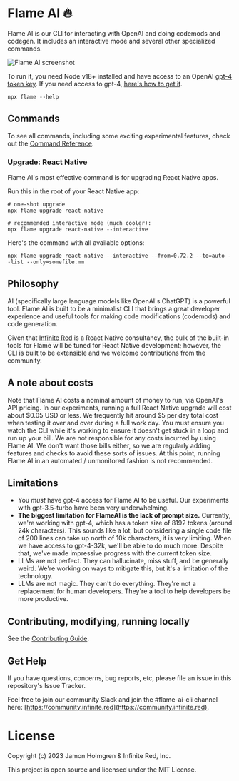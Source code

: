 # Flame AI 🔥

Flame AI is our CLI for interacting with OpenAI and doing codemods and codegen. It includes an interactive mode and several other specialized commands.

<img alt="Flame AI screenshot" src="https://github.com/infinitered/flame/assets/1479215/68784ba3-4526-4312-8dcc-35741ebf1a0e">

To run it, you need Node v18+ installed and have access to an OpenAI [gpt-4 token key](https://platform.openai.com/account/api-keys). If you need access to gpt-4, [here's how to get it](https://help.openai.com/en/articles/7102672-how-can-i-access-gpt-4).

```
npx flame --help
```

## Commands

To see all commands, including some exciting experimental features, check out the [Command Reference](docs/commands.md).

### Upgrade: React Native

Flame AI's most effective command is for upgrading React Native apps.

Run this in the root of your React Native app:

```
# one-shot upgrade
npx flame upgrade react-native

# recommended interactive mode (much cooler):
npx flame upgrade react-native --interactive
```

Here's the command with all available options:

```
npx flame upgrade react-native --interactive --from=0.72.2 --to=auto --list --only=somefile.mm
```

## Philosophy

AI (specifically large language models like OpenAI's ChatGPT) is a powerful tool. Flame AI is built to be a minimalist CLI that brings a great developer experience and useful tools for making code modifications (codemods) and code generation.

Given that [Infinite Red](https://infinite.red) is a React Native consultancy, the bulk of the built-in tools for Flame will be tuned for React Native development; however, the CLI is built to be extensible and we welcome contributions from the community.

## A note about costs

Note that Flame AI costs a nominal amount of money to run, via OpenAI's API pricing. In our experiments, running a full React Native upgrade will cost about $0.05 USD or less. We frequently hit around $5 per day total cost when testing it over and over during a full work day. You must ensure you watch the CLI while it's working to ensure it doesn't get stuck in a loop and run up your bill. We are not responsible for any costs incurred by using Flame AI. We don't want those bills either, so we are regularly adding features and checks to avoid these sorts of issues. At this point, running Flame AI in an automated / unmonitored fashion is not recommended.

## Limitations

- You _must_ have gpt-4 access for Flame AI to be useful. Our experiments with gpt-3.5-turbo have been very underwhelming.
- **The biggest limitation for FlameAI is the lack of prompt size.** Currently, we're working with gpt-4, which has a token size of 8192 tokens (around 24k characters). This sounds like a lot, but considering a single code file of 200 lines can take up north of 10k characters, it is very limiting. When we have access to gpt-4-32k, we'll be able to do much more. Despite that, we've made impressive progress with the current token size.
- LLMs are not perfect. They can hallucinate, miss stuff, and be generally weird. We're working on ways to mitigate this, but it's a limitation of the technology.
- LLMs are not magic. They can't do everything. They're not a replacement for human developers. They're a tool to help developers be more productive.

## Contributing, modifying, running locally

See the [Contributing Guide](docs/contributing.md).

## Get Help

If you have questions, concerns, bug reports, etc, please file an issue in this repository's Issue Tracker.

Feel free to join our community Slack and join the #flame-ai-cli channel here: [https://community.infinite.red](https://community.infinite.red).

# License

Copyright (c) 2023 Jamon Holmgren & Infinite Red, Inc.

This project is open source and licensed under the MIT License.
